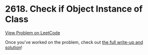 # 2618. Check if Object Instance of Class

[View Problem on LeetCode](https://leetcode.com/problems/check-if-object-instance-of-class/)

Once you've worked on the problem, check out [the full write-up and solution](solution.md)!
